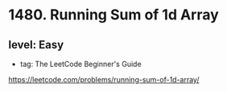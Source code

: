 # 1480. Running Sum of 1d Array
## level: Easy

- tag: The LeetCode Beginner's Guide

https://leetcode.com/problems/running-sum-of-1d-array/
